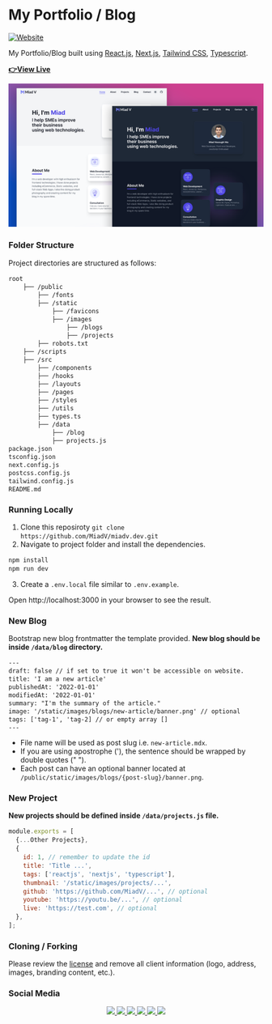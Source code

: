 # My Portfolio / Blog

[![Website](https://img.shields.io/website?down_color=red&down_message=Down&up_color=green&up_message=Live&url=https%3A%2F%2Fmiadv.dev%2F)](https://miadv.dev)

My Portfolio/Blog built using [React.js](https://reactjs.org/), [Next.js](https://nextjs.org/), [Tailwind CSS](https://tailwindcss.com/), [Typescript](https://www.typescriptlang.org/).

[**👉View Live**](https://miadv.dev)
<br />

![MiadV.dev](./preview.png)

### Folder Structure

Project directories are structured as follows:

```
root
    ├── /public
        ├── /fonts
        ├── /static
            ├── /favicons
            ├── /images
                ├── /blogs
                ├── /projects
        ├── robots.txt
    ├── /scripts
    ├── /src
        ├── /components
        ├── /hooks
        ├── /layouts
        ├── /pages
        ├── /styles
        ├── /utils
        ├── types.ts
        ├── /data
            ├── /blog
            ├── projects.js
package.json
tsconfig.json
next.config.js
postcss.config.js
tailwind.config.js
README.md
```

### Running Locally

1. Clone this reposiroty `git clone https://github.com/MiadV/miadv.dev.git`
2. Navigate to project folder and install the dependencies.

```bash
npm install
npm run dev
```

3. Create a `.env.local` file similar to `.env.example`.

Open http://localhost:3000 in your browser to see the result.

### New Blog

Bootstrap new blog frontmatter the template provided.
**New blog should be inside `/data/blog` directory.**

```
---
draft: false // if set to true it won't be accessible on website.
title: 'I am a new article'
publishedAt: '2022-01-01'
modifiedAt: '2022-01-01'
summary: "I'm the summary of the article."
image: '/static/images/blogs/new-article/banner.png' // optional
tags: ['tag-1', 'tag-2] // or empty array []
---
```

- File name will be used as post slug i.e. `new-article.mdx`.
- If you are using apostrophe ('), the sentence should be wrapped by double quotes (" ").
- Each post can have an optional banner located at `/public/static/images/blogs/{post-slug}/banner.png`.

### New Project

**New projects should be defined inside `/data/projects.js` file.**

```javascript
module.exports = [
  {...Other Projects},
  {
    id: 1, // remember to update the id
    title: 'Title ...',
    tags: ['reactjs', 'nextjs', 'typescript'],
    thumbnail: '/static/images/projects/...',
    github: 'https://github.com/MiadV/...', // optional
    youtube: 'https://youtu.be/...', // optional
    live: 'https://test.com', // optional
  },
];
```

### Cloning / Forking

Please review the [license](LICENSE) and remove all client information (logo, address, images, branding content, etc.).

### Social Media

<p align="center">
    <a href="https://www.buymeacoffee.com/miad" alt="buymeacoffee">
        <img src="https://img.shields.io/badge/Buy%20Me%20a%20Coffee-ffdd00?style=flat&logo=buy-me-a-coffee&logoColor=black" />
    </a>
    <a href="mailto:miadv.biz@gmail.com" alt="gmail">
    <a href="https://www.linkedin.com/in/miad-vosoughi" alt="LinkedIn">
        <img src="https://img.shields.io/badge/LinkedIn-%230077B5.svg?style=flat&logo=linkedin&logoColor=white" />
    </a>
    <a href="mailto:miadv.biz@gmail.com" alt="gmail">
        <img src="https://img.shields.io/badge/Gmail-D14836.svg?style=flat&logo=gmail&logoColor=white" />
    </a>
    <a href="https://twitter.com/Miad_Vosoughi" alt="twitter">
        <img src="https://img.shields.io/badge/Twitter-%231DA1F2.svg?style=flat&logo=twitter&logoColor=white" />
    </a>
    <a href="https://www.youtube.com/c/MiadVosoughi" alt="youtube">
        <img src="https://img.shields.io/badge/Youtube-%23FF0000.svg?style=flat&logo=youTube&logoColor=white" />
    </a>
    <a href="https://www.instagram.com/miadv.dev" alt="instagram">
        <img src="https://img.shields.io/badge/Instagram-%23E4405F.svg?style=flat&logo=instagram&logoColor=white" />
    </a>
</p>
